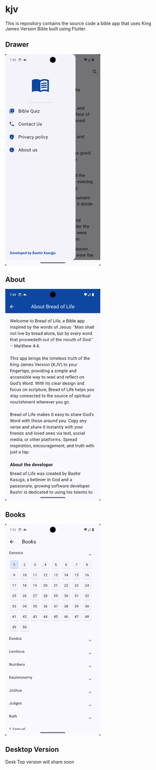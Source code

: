 # kjv

This is repository contains the source code a bible app that uses King James
Version Bible built using Flutter.

<!-- [Link to YouTube Playlist](https://www.youtube.com/playlist?list=PLh4DuGxrPvWhVaXxPqrwvUOz7BynkWu8P) -->

## Drawer

<img src="screenshots/screen_1.png" alt="Alt Text" width="300">

## About

<img src="screenshots/screen_2.png" alt="Alt Text" width="300">

## Books

<img src="screenshots/screen_3.png" alt="Alt Text" width="300">

## Desktop Version

<p>Desk Top version will share soon</p>
